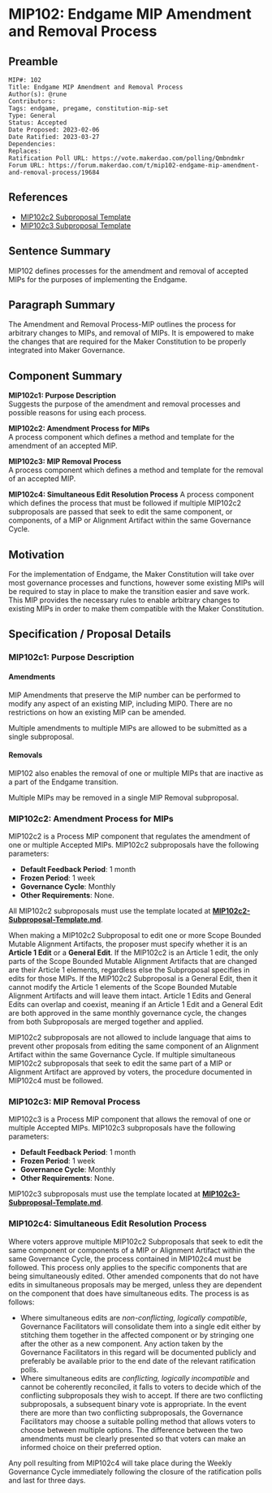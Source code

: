 # MIP102: Endgame MIP Amendment and Removal Process

## Preamble

```
MIP#: 102
Title: Endgame MIP Amendment and Removal Process
Author(s): @rune
Contributors:
Tags: endgame, pregame, constitution-mip-set
Type: General
Status: Accepted
Date Proposed: 2023-02-06
Date Ratified: 2023-03-27
Dependencies:
Replaces:
Ratification Poll URL: https://vote.makerdao.com/polling/Qmbndmkr
Forum URL: https://forum.makerdao.com/t/mip102-endgame-mip-amendment-and-removal-process/19684
```

## References

* [MIP102c2 Subproposal Template](https://github.com/makerdao/mips/blob/master/MIP102/MIP102c2-Subproposal-Template.md)
* [MIP102c3 Subproposal Template](https://github.com/makerdao/mips/blob/master/MIP102/MIP102c3-Subproposal-Template.md)

## Sentence Summary

MIP102 defines processes for the amendment and removal of accepted MIPs for the purposes of implementing the Endgame.

## Paragraph Summary

The Amendment and Removal Process-MIP outlines the process for arbitrary changes to MIPs, and removal of MIPs. It is empowered to make the changes that are required for the Maker Constitution to be properly integrated into Maker Governance.

## Component Summary

**MIP102c1: Purpose Description**  
Suggests the purpose of the amendment and removal processes and possible reasons for using each process.

**MIP102c2: Amendment Process for MIPs**  
A process component which defines a method and template for the amendment of an accepted MIP.

**MIP102c3: MIP Removal Process**  
A process component which defines a method and template for the removal of an accepted MIP.

**MIP102c4: Simultaneous Edit Resolution Process**
A process component which defines the process that must be followed if multiple MIP102c2 subproposals are passed that seek to edit the same component, or components, of a MIP or Alignment Artifact within the same Governance Cycle.

## Motivation

For the implementation of Endgame, the Maker Constitution will take over most governance processes and functions, however some existing MIPs will be required to stay in place to make the transition easier and save work. This MIP provides the necessary rules to enable arbitrary changes to existing MIPs in order to make them compatible with the Maker Constitution.

## Specification / Proposal Details

### MIP102c1: Purpose Description

#### Amendments
MIP Amendments that preserve the MIP number can be performed to modify any aspect of an existing MIP, including MIP0. There are no restrictions on how an existing MIP can be amended.

Multiple amendments to multiple MIPs are allowed to be submitted as a single subproposal.

#### Removals

MIP102 also enables the removal of one or multiple MIPs that are inactive as a part of the Endgame transition.

Multiple MIPs may be removed in a single MIP Removal subproposal.

### MIP102c2: Amendment Process for MIPs

MIP102c2 is a Process MIP component that regulates the amendment of one or multiple Accepted MIPs. MIP102c2 subproposals have the following parameters:

- **Default Feedback Period**: 1 month
- **Frozen Period**: 1 week
- **Governance Cycle**: Monthly
- **Other Requirements**: None.

All MIP102c2 subproposals must use the template located at **[MIP102c2-Subproposal-Template.md](https://github.com/makerdao/mips/blob/master/MIP102/MIP102c2-Subproposal-Template.md)**.

When making a MIP102c2 Subproposal to edit one or more Scope Bounded Mutable Alignment Artifacts, the proposer must specify whether it is an **Article 1 Edit** or a **General Edit**. If the MIP102c2 is an Article 1 edit, the only parts of the Scope Bounded Mutable Alignment Artifacts that are changed are their Article 1 elements, regardless else the Subproposal specifies in edits for those MIPs. If the MIP102c2 Subproposal is a General Edit, then it cannot modify the Article 1 elements of the Scope Bounded Mutable Alignment Artifacts and will leave them intact. Article 1 Edits and General Edits can overlap and coexist, meaning if an Article 1 Edit and a General Edit are both approved in the same monthly governance cycle, the changes from both Subproposals are merged together and applied.

MIP102c2 subproposals are not allowed to include language that aims to prevent other proposals from editing the same component of an Alignment Artifact within the same Governance Cycle. If multiple simultaneous MIP102c2 subproposals that seek to edit the same part of a MIP or Alignment Artifact are approved by voters, the procedure documented in MIP102c4 must be followed.

### MIP102c3: MIP Removal Process

MIP102c3 is a Process MIP component that allows the removal of one or multiple Accepted MIPs. MIP102c3 subproposals have the following parameters:

- **Default Feedback Period**: 1 month
- **Frozen Period**: 1 week
- **Governance Cycle**: Monthly
- **Other Requirements**: None.

MIP102c3 subproposals must use the template located at **[MIP102c3-Subproposal-Template.md](https://github.com/makerdao/mips/blob/master/MIP102/MIP102c3-Subproposal-Template.md)**.

### MIP102c4: Simultaneous Edit Resolution Process

Where voters approve multiple MIP102c2 Subproposals that seek to edit the same component or components of a MIP or Alignment Artifact within the same Governance Cycle, the process contained in MIP102c4 must be followed. This process only applies to the specific components that are being simultaneously edited. Other amended components that do not have edits in simultaneous proposals may be merged, unless they are dependent on the component that does have simultaneous edits. The process is as follows:

- Where simultaneous edits are _non-conflicting, logically compatible_, Governance Facilitators will consolidate them into a single edit either by stitching them together in the affected component or by stringing one after the other as a new component. Any action taken by the Governance Facilitators in this regard will be documented publicly and preferably be available prior to the end date of the relevant ratification polls.
- Where simultaneous edits are _conflicting, logically incompatible_ and cannot be coherently reconciled, it falls to voters to decide which of the conflicting subproposals they wish to accept. If there are two conflicting subproposals, a subsequent binary vote is appropriate. In the event there are more than two conflicting subproposals, the Governance Facilitators may choose a suitable polling method that allows voters to choose between multiple options. The difference between the two amendments must be clearly presented so that voters can make an informed choice on their preferred option.

Any poll resulting from MIP102c4 will take place during the Weekly Governance Cycle immediately following the closure of the ratification polls and last for three days.
